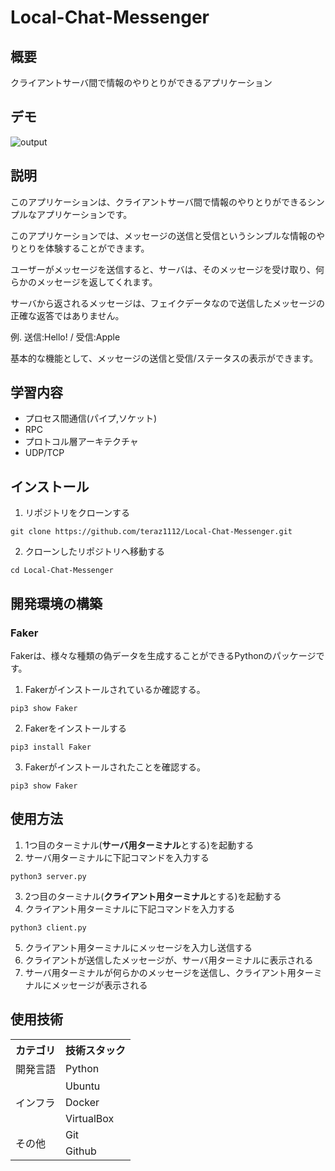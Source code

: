 # Local-Chat-Messenger

## 概要
クライアントサーバ間で情報のやりとりができるアプリケーション

## デモ
![output](https://github.com/Aki158/Local-Chat-Messenger/assets/119317071/bb9ae2a2-584a-45fa-953b-0a6f928184c0)

## 説明
このアプリケーションは、クライアントサーバ間で情報のやりとりができるシンプルなアプリケーションです。

このアプリケーションでは、メッセージの送信と受信というシンプルな情報のやりとりを体験することができます。

ユーザーがメッセージを送信すると、サーバは、そのメッセージを受け取り、何らかのメッセージを返してくれます。

サーバから返されるメッセージは、フェイクデータなので送信したメッセージの正確な返答ではありません。

例. 送信:Hello! / 受信:Apple

基本的な機能として、メッセージの送信と受信/ステータスの表示ができます。
## 学習内容
- プロセス間通信(パイプ,ソケット)
- RPC
- プロトコル層アーキテクチャ
- UDP/TCP


## インストール

1. リポジトリをクローンする
```
git clone https://github.com/teraz1112/Local-Chat-Messenger.git
```

2. クローンしたリポジトリへ移動する
```
cd Local-Chat-Messenger
```

## 開発環境の構築
### Faker

Fakerは、様々な種類の偽データを生成することができるPythonのパッケージです。

1. Fakerがインストールされているか確認する。
```
pip3 show Faker
```

2. Fakerをインストールする
```
pip3 install Faker
```

3. Fakerがインストールされたことを確認する。
```
pip3 show Faker
```
## 使用方法
1. 1つ目のターミナル(**サーバ用ターミナル**とする)を起動する
2. サーバ用ターミナルに下記コマンドを入力する
```
python3 server.py
```
3. 2つ目のターミナル(**クライアント用ターミナル**とする)を起動する
4. クライアント用ターミナルに下記コマンドを入力する
```
python3 client.py
```
5. クライアント用ターミナルにメッセージを入力し送信する
6. クライアントが送信したメッセージが、サーバ用ターミナルに表示される
7. サーバ用ターミナルが何らかのメッセージを送信し、クライアント用ターミナルにメッセージが表示される

## 使用技術
<table>
<tr>
  <th>カテゴリ</th>
  <th>技術スタック</th>
</tr>
<tr>
  <td>開発言語</td>
  <td>Python</td>
</tr>
<tr>
  <td rowspan=3>インフラ</td>
  <td>Ubuntu</td>
</tr>
<tr>
  <td>Docker</td>
</tr>
<tr>
  <td>VirtualBox</td>
</tr>
<tr>
  <td rowspan=2>その他</td>
  <td>Git</td>
</tr>
<tr>
  <td>Github</td>
</tr>
</table>
